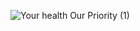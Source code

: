 ![Your health Our Priority (1)](https://github.com/user-attachments/assets/fc1979d0-e02f-4121-bbdf-e663e2651c82)
